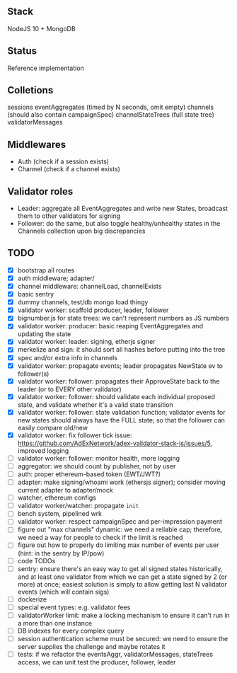 ## Stack

NodeJS 10 + MongoDB

## Status

Reference implementation

## Colletions

sessions
eventAggregates (timed by N seconds, omit empty)
channels (should also contain campaignSpec)
channelStateTrees (full state tree)
validatorMessages

## Middlewares

* Auth (check if a session exists)
* Channel (check if a channel exists)

## Validator roles

* Leader: aggregate all EventAggregates and write new States, broadcast them to other validators for signing
* Follower: do the same, but also toggle healthy/unhealthy states in the Channels collection upon big discrepancies


## TODO

- [x] bootstrap all routes
- [x] auth middleware; adapter/
- [x] channel middleware: channelLoad, channelExists 
- [x] basic sentry
- [x] dummy channels, test/db mongo load thingy
- [x] validator worker: scaffold producer, leader, follower
- [x] bignumber.js for state trees: we can't represent numbers as JS numbers
- [x] validator worker: producer: basic reaping EventAggregates and updating the state
- [x] validator worker: leader: signing, etherjs signer
- [x] merkelize and sign: it should sort all hashes before putting into the tree
- [x] spec and/or extra info in channels
- [x] validator worker: propagate events; leader propagates NewState ev to follower(s)
- [x] validator worker: follower: propagates their ApproveState back to the leader (or to EVERY other validator)
- [x] validator worker: follower: should validate each individual proposed state, and validate whether it's a valid state transition
- [x] validator worker: follower: state validation function; validator events for new states should always have the FULL state; so that the follower can easily compare old/new
- [x] validator worker: fix follower tick issue: https://github.com/AdExNetwork/adex-validator-stack-js/issues/5, improved logging
- [ ] validator worker: follower: monitor health, more logging
- [ ] aggregator: we should count by publisher, not by user
- [ ] auth: proper ethereum-based token (EWT/JWT?)
- [ ] adapter: make signing/whoami work (ethersjs signer); consider moving current adapter to adapter/mock
- [ ] watcher, ethereum configs
- [ ] validator worker/watcher: propagate `init`
- [ ] bench system, pipelined wrk
- [ ] validator worker: respect campaignSpec and per-impression payment
- [ ] figure out "max channels" dynamic: we need a reliable cap; therefore, we need a way for people to check if the limit is reached
- [ ] figure out how to properly do limiting max number of events per user (hint: in the sentry by IP/pow)
- [ ] code TODOs
- [ ] sentry: ensure there's an easy way to get all signed states historically, and at least one validator from which we can get a state signed by 2 (or more) at once; easiest solution is simply to allow getting last N validator events (which will contain sigs)
- [ ] dockerize
- [ ] special event types: e.g. validator fees
- [ ] validatorWorker limit: make a locking mechanism to ensure it can't run in a more than one instance
- [ ] DB indexes for every complex query
- [ ] session authentication scheme must be secured: we need to ensure the server supplies the challenge and maybe rotates it
- [ ] tests: if we refactor the eventsAggr, validatorMessages, stateTrees access, we can unit test the producer, follower, leader
